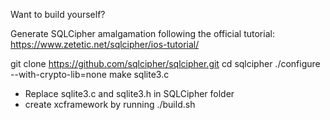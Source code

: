 Want to build yourself?

Generate SQLCipher amalgamation following the official tutorial: 
https://www.zetetic.net/sqlcipher/ios-tutorial/

git clone https://github.com/sqlcipher/sqlcipher.git
cd sqlcipher
./configure --with-crypto-lib=none
make sqlite3.c

- Replace sqlite3.c and sqlite3.h in SQLCipher folder
- create xcframework by running ./build.sh